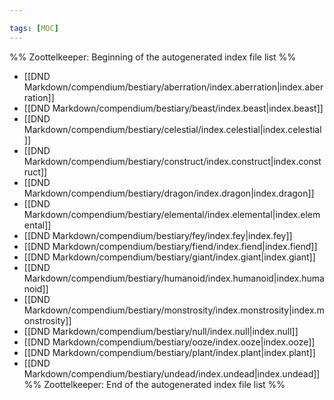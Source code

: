 ```yaml
---

tags: [MOC]
---
```

%% Zoottelkeeper: Beginning of the autogenerated index file list  %%
-  [[DND Markdown/compendium/bestiary/aberration/index.aberration|index.aberration]]
-  [[DND Markdown/compendium/bestiary/beast/index.beast|index.beast]]
-  [[DND Markdown/compendium/bestiary/celestial/index.celestial|index.celestial]]
-  [[DND Markdown/compendium/bestiary/construct/index.construct|index.construct]]
-  [[DND Markdown/compendium/bestiary/dragon/index.dragon|index.dragon]]
-  [[DND Markdown/compendium/bestiary/elemental/index.elemental|index.elemental]]
-  [[DND Markdown/compendium/bestiary/fey/index.fey|index.fey]]
-  [[DND Markdown/compendium/bestiary/fiend/index.fiend|index.fiend]]
-  [[DND Markdown/compendium/bestiary/giant/index.giant|index.giant]]
-  [[DND Markdown/compendium/bestiary/humanoid/index.humanoid|index.humanoid]]
-  [[DND Markdown/compendium/bestiary/monstrosity/index.monstrosity|index.monstrosity]]
-  [[DND Markdown/compendium/bestiary/null/index.null|index.null]]
-  [[DND Markdown/compendium/bestiary/ooze/index.ooze|index.ooze]]
-  [[DND Markdown/compendium/bestiary/plant/index.plant|index.plant]]
-  [[DND Markdown/compendium/bestiary/undead/index.undead|index.undead]]
%% Zoottelkeeper: End of the autogenerated index file list  %%
